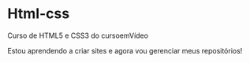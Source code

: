 # Html-css
Curso de HTML5 e CSS3 do cursoemVídeo

Estou aprendendo a criar sites e agora vou gerenciar meus repositórios!
